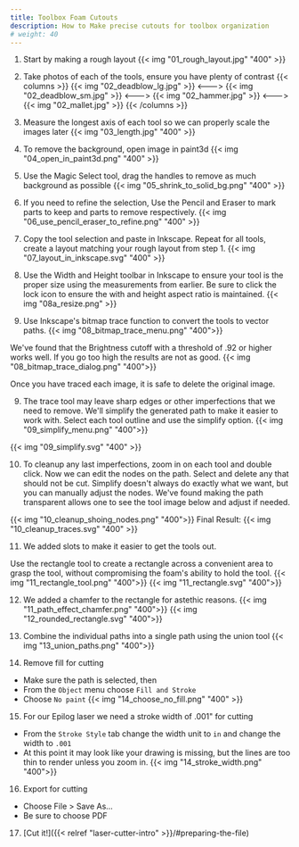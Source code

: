 ```yaml
---
title: Toolbox Foam Cutouts
description: How to Make precise cutouts for toolbox organization 
# weight: 40
---
```


01. Start by making a rough layout
{{< img "01_rough_layout.jpg" "400" >}}


02. Take photos of each of the tools, ensure you have plenty of contrast
{{< columns >}} 
{{< img "02_deadblow_lg.jpg" >}}
<--->
{{< img "02_deadblow_sm.jpg" >}}
<--->
{{< img "02_hammer.jpg" >}}
<--->
{{< img "02_mallet.jpg" >}}
{{< /columns >}}

03. Measure the longest axis of each tool so we can properly scale the images later
{{< img "03_length.jpg" "400" >}}

04. To remove the background, open image in paint3d
{{< img "04_open_in_paint3d.png" "400" >}}

05. Use the Magic Select tool, drag the handles to remove as much background as possible
{{< img "05_shrink_to_solid_bg.png" "400" >}}

06. If you need to refine the selection, Use the Pencil and Eraser to mark parts to keep and parts to remove respectively.
{{< img "06_use_pencil_eraser_to_refine.png" "400" >}}

07. Copy the tool selection and paste in Inkscape. Repeat for all tools, create a layout matching your rough layout from step 1.
{{< img "07_layout_in_inkscape.svg" "400" >}}

08. Use the Width and Height toolbar in Inkscape to ensure your tool is the proper size using the measurements from earlier. Be sure to click the lock icon to ensure the with and height aspect ratio is maintained.
{{< img "08a_resize.png" >}}

08. Use Inkscape's bitmap trace function to convert the tools to vector paths.
{{< img "08_bitmap_trace_menu.png" "400">}}

We've found that the Brightness cutoff with a threshold of .92 or higher works well. If you go too high the results are not as good.
{{< img "08_bitmap_trace_dialog.png" "400">}}

Once you have traced each image, it is safe to delete the original image.

09. The trace tool may leave sharp edges or other imperfections that we need to remove. We'll simplify the generated path to make it easier to work with. Select each tool outline and use the simplify option.
{{< img "09_simplify_menu.png" "400">}}

{{< img "09_simplify.svg" "400" >}}

10. To cleanup any last imperfections, zoom in on each tool and double click. Now we can edit the nodes on the path. Select and delete any that should not be cut. Simplify doesn't always do exactly what we want, but you can manually adjust the nodes. We've found making the path transparent allows one to see the tool image below and adjust if needed.

{{< img "10_cleanup_shoing_nodes.png" "400">}}
Final Result:
{{< img "10_cleanup_traces.svg" "400" >}}

11. We added slots to make it easier to get the tools out.

Use the rectangle tool to create a rectangle across a convenient area to grasp the tool, without compromising the foam's ability to hold the tool.
{{< img "11_rectangle_tool.png" "400">}}
{{< img "11_rectangle.svg" "400">}}

12. We added a chamfer to the rectangle for astethic reasons.
{{< img "11_path_effect_chamfer.png" "400">}}
{{< img "12_rounded_rectangle.svg" "400">}}

13. Combine the individual paths into a single path using the union tool
{{< img "13_union_paths.png" "400">}}

14. Remove fill for cutting
- Make sure the path is selected, then
- From the `Object` menu choose  `Fill and Stroke`
- Choose `No paint`
{{< img "14_choose_no_fill.png" "400" >}}

15. For our Epilog laser we need a stroke width of .001" for cutting
- From the `Stroke Style` tab change the width unit to `in` and change the width to `.001`
- At this point it may look like your drawing is missing, but the lines are too thin to render unless you zoom in.
{{< img "14_stroke_width.png" "400">}}

16. Export for cutting
- Choose File > Save As...
- Be sure to choose PDF

17. [Cut it!]({{< relref "laser-cutter-intro" >}}/#preparing-the-file)